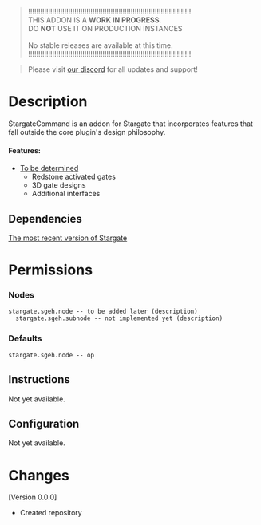 > !!!!!!!!!!!!!!!!!!!!!!!!!!!!!!!!!!!!!!!!!!!!!!!!!!!!!!!!!!!!!!!!!!!!!!!!!!!!!!!!!<br>
>  THIS ADDON IS A **WORK IN PROGRESS**.<br>DO __**NOT**__ USE IT ON PRODUCTION INSTANCES<br><br>
>                              No stable releases are available at this time.<br>
> !!!!!!!!!!!!!!!!!!!!!!!!!!!!!!!!!!!!!!!!!!!!!!!!!!!!!!!!!!!!!!!!!!!!!!!!!!!!!!!!!<br>


> Please visit [our discord](https://discord.gg/mTaHuK6BVa) for all updates and support!

# Description
StargateCommand is an addon for Stargate that incorporates features that fall outside the core plugin's design philosophy. 

#### Features:
- [To be determined](https://github.com/orgs/stargate-bukkit/projects/1)
  - Redstone activated gates
  - 3D gate designs
  - Additional interfaces

## Dependencies
[The most recent version of Stargate](https://www.spigotmc.org/resources/stargate.87978/)

# Permissions
### Nodes
```
stargate.sgeh.node -- to be added later (description)
  stargate.sgeh.subnode -- not implemented yet (description)
```
### Defaults
```
stargate.sgeh.node -- op
```

## Instructions
Not yet available.

## Configuration
Not yet available.


# Changes
[Version 0.0.0]
 - Created repository
